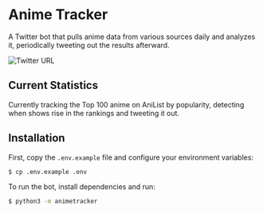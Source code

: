 # Anime Tracker 

A Twitter bot that pulls anime data from various sources daily and analyzes it, periodically tweeting out the results afterward. 

![Twitter URL](https://img.shields.io/twitter/url?label=Anime%20Tracker&style=social&url=https%3A%2F%2Ftwitter.com%2FAnimeTrackerBot)

## Current Statistics
Currently tracking the Top 100 anime on AniList by popularity, detecting when shows rise in the rankings and tweeting it out.

## Installation
First, copy the `.env.example` file and configure your environment variables:
```bash
$ cp .env.example .env
```

To run the bot, install dependencies and run:
```bash
$ python3 -m animetracker
```
